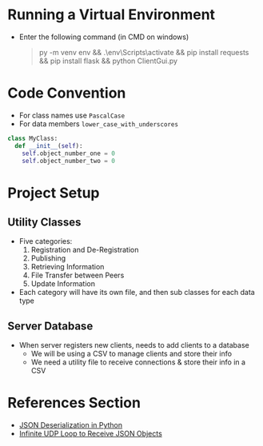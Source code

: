 # Running a Virtual Environment
* Enter the following command (in CMD on windows)
  > py -m venv env && .\env\Scripts\activate && pip install requests && pip install flask && python ClientGui.py

# Code Convention
* For class names use `PascalCase`
* For data members `lower_case_with_underscores`
```python
class MyClass:
  def __init__(self):
    self.object_number_one = 0
    self.object_number_two = 0
```
# Project Setup
## Utility Classes
* Five categories:
  1. Registration and De-Registration
  2. Publishing
  3. Retrieving Information
  4. File Transfer between Peers
  5. Update Information
* Each category will have its own file, and then sub classes for each data type

## Server Database
* When server registers new clients, needs to add clients to a database
  * We will be using a CSV to manage clients and store their info
  * We need a utility file to receive connections & store their info in a CSV

# References Section
* [JSON Deserialization in Python](https://stackoverflow.com/questions/42397511/python-how-to-get-json-object-from-a-udp-received-packet)
* [Infinite UDP Loop to Receive JSON Objects](https://stackoverflow.com/questions/28072914/data-structure-for-udp-server-parsing-json-objects-in-python)
